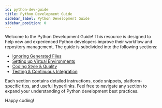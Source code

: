 ```yaml
---
id: python-dev-guide
title: Python Development Guide
sidebar_label: Python Development Guide
sidebar_position: 0
---
```


Welcome to the Python Development Guide! This resource is designed to help new and experienced Python developers improve their workflow and repository management. The guide is subdivided into the following sections:

- [Ignoring Generated Files](ignoring_generated_files.md)
- [Setting up Virtual Environments](virtual_environment_setup.md)
- [Coding Style & Quality](coding_style_quality.md)
- [Testing & Continuous Integration](testing_ci.md)

Each section contains detailed instructions, code snippets, platform-specific tips, and useful hyperlinks. Feel free to navigate any section to expand your understanding of Python development best practices.

Happy coding!
